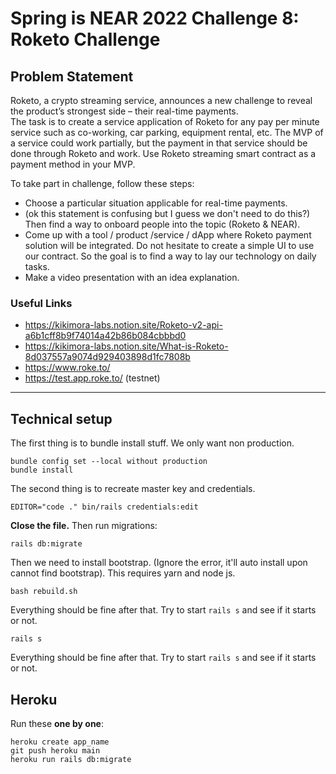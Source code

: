 # Spring is NEAR 2022 Challenge 8: Roketo Challenge

## Problem Statement
Roketo, a crypto streaming service, announces a new challenge to reveal the product’s strongest side – their real-time payments.  
The task is to create a service application of Roketo for any pay per minute service such as co-working, car parking, equipment rental, etc. The MVP of a service could work partially, but the payment in that service should be done through Roketo and work. Use Roketo streaming smart contract as a payment method in your MVP.  

To take part in challenge, follow these steps:  
- Choose a particular situation applicable for real-time payments.
- (ok this statement is confusing but I guess we don't need to do this?) Then find a way to onboard people into the topic (Roketo & NEAR).
- Come up with a tool / product /service / dApp where Roketo payment solution will be integrated. Do not hesitate to create a simple UI to use our contract. So the goal is to find a way to lay our technology on daily tasks.
- Make a video presentation with an idea explanation.

### Useful Links
- https://kikimora-labs.notion.site/Roketo-v2-api-a6b1cff8b9f74014a42b86b084cbbbd0
- https://kikimora-labs.notion.site/What-is-Roketo-8d037557a9074d929403898d1fc7808b
- https://www.roke.to/
- https://test.app.roke.to/  (testnet)

---
## Technical setup

The first thing is to bundle install stuff. We only want non production. 

```
bundle config set --local without production
bundle install
```

The second thing is to recreate master key and credentials. 

```
EDITOR="code ." bin/rails credentials:edit
```

**Close the file.** Then run migrations:

```
rails db:migrate
```

Then we need to install bootstrap. (Ignore the error, it'll auto install upon cannot find bootstrap). 
This requires yarn and node js. 

```
bash rebuild.sh
```

Everything should be fine after that. Try to start `rails s` and see if it starts or not. 

```
rails s
```

Everything should be fine after that. Try to start `rails s` and see if it starts or not. 

## Heroku

Run these **one by one**: 

```
heroku create app_name
git push heroku main
heroku run rails db:migrate
```
